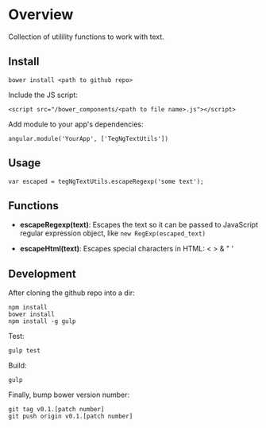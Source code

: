 # Overview

Collection of utilility functions to work with text.

## Install

    bower install <path to github repo>

Include the JS script:

    <script src="/bower_components/<path to file name>.js"></script>

Add module to your app's dependencies:

    angular.module('YourApp', ['TegNgTextUtils'])

## Usage

    var escaped = tegNgTextUtils.escapeRegexp('some text');

## Functions

  * **escapeRegexp(text)**: Escapes the text so it can be passed to JavaScript regular expression object, like `new RegExp(escaped_text)`

  * **escapeHtml(text)**: Escapes special characters in HTML: < > & " '

## Development

After cloning the github repo into a dir:

    npm install
    bower install
    npm install -g gulp

Test:

    gulp test

Build:

    gulp

Finally, bump bower version number:

    git tag v0.1.[patch number]
    git push origin v0.1.[patch number]



